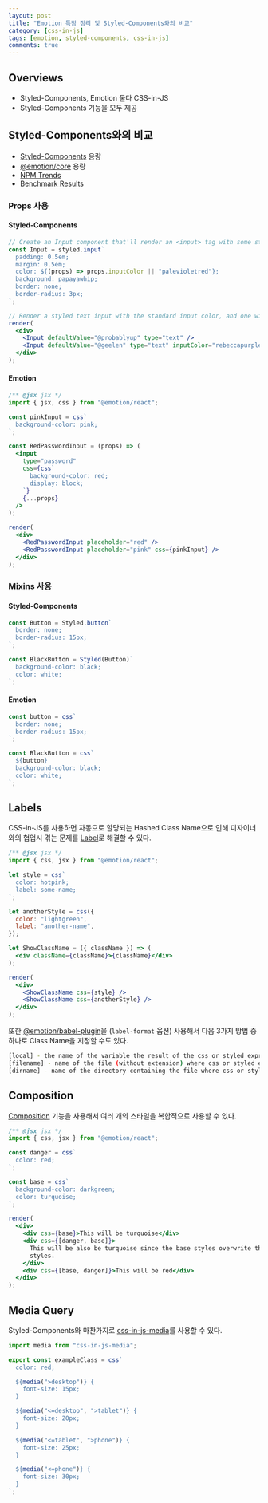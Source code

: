 ```yaml
---
layout: post
title: "Emotion 특징 정리 및 Styled-Components와의 비교"
category: [css-in-js]
tags: [emotion, styled-components, css-in-js]
comments: true
---
```


## Overviews

- Styled-Components, Emotion 둘다 CSS-in-JS
- Styled-Components 기능을 모두 제공

## Styled-Components와의 비교

- [Styled-Components](https://bundlephobia.com/package/styled-components@4.2.0) 용량
- [@emotion/core](https://bundlephobia.com/package/@emotion/core@10.0.10) 용량
- [NPM Trends](https://www.npmtrends.com/@emotion/core-vs-styled-components)
- [Benchmark Results](https://github.com/cristianbote/goober#ssr-1)

### Props 사용

#### Styled-Components

```jsx
// Create an Input component that'll render an <input> tag with some styles
const Input = styled.input`
  padding: 0.5em;
  margin: 0.5em;
  color: ${(props) => props.inputColor || "palevioletred"};
  background: papayawhip;
  border: none;
  border-radius: 3px;
`;

// Render a styled text input with the standard input color, and one with a custom input color
render(
  <div>
    <Input defaultValue="@probablyup" type="text" />
    <Input defaultValue="@geelen" type="text" inputColor="rebeccapurple" />
  </div>
);
```

#### Emotion

```jsx
/** @jsx jsx */
import { jsx, css } from "@emotion/react";

const pinkInput = css`
  background-color: pink;
`;

const RedPasswordInput = (props) => (
  <input
    type="password"
    css={css`
      background-color: red;
      display: block;
    `}
    {...props}
  />
);

render(
  <div>
    <RedPasswordInput placeholder="red" />
    <RedPasswordInput placeholder="pink" css={pinkInput} />
  </div>
);
```

### Mixins 사용

#### Styled-Components

```jsx
const Button = Styled.button`
  border: none;
  border-radius: 15px;
`;

const BlackButton = Styled(Button)`
  background-color: black;
  color: white;
`;
```

#### Emotion

```jsx
const button = css`
  border: none;
  border-radius: 15px;
`;

const BlackButton = css`
  ${button}
  background-color: black;
  color: white;
`;
```

## Labels

CSS-in-JS를 사용하면 자동으로 할당되는 Hashed Class Name으로 인해 디자이너와의 협업시 겪는 문제를 [Label](https://emotion.sh/docs/labels)로 해결할 수 있다.

```jsx
/** @jsx jsx */
import { css, jsx } from "@emotion/react";

let style = css`
  color: hotpink;
  label: some-name;
`;

let anotherStyle = css({
  color: "lightgreen",
  label: "another-name",
});

let ShowClassName = ({ className }) => (
  <div className={className}>{className}</div>
);

render(
  <div>
    <ShowClassName css={style} />
    <ShowClassName css={anotherStyle} />
  </div>
);
```

또한 [@emotion/babel-plugin](https://emotion.sh/docs/@emotion/babel-plugin#gatsby-focus-wrapper)을 (`label-format` 옵션) 사용해서 다음 3가지 방법 중 하나로 Class Name을 지정할 수도 있다.

```bash
[local] - the name of the variable the result of the css or styled expression is assigned to.
[filename] - name of the file (without extension) where css or styled expression is located.
[dirname] - name of the directory containing the file where css or styled expression is located.
```

## Composition

[Composition](https://emotion.sh/docs/composition) 기능을 사용해서 여러 개의 스타일을 복합적으로 사용할 수 있다.

```jsx
/** @jsx jsx */
import { css, jsx } from "@emotion/react";

const danger = css`
  color: red;
`;

const base = css`
  background-color: darkgreen;
  color: turquoise;
`;

render(
  <div>
    <div css={base}>This will be turquoise</div>
    <div css={[danger, base]}>
      This will be also be turquoise since the base styles overwrite the danger
      styles.
    </div>
    <div css={[base, danger]}>This will be red</div>
  </div>
);
```

## Media Query

Styled-Components와 마찬가지로 [css-in-js-media](https://github.com/Brew-Brew/css-in-js-media)를 사용할 수 있다.

```jsx
import media from "css-in-js-media";

export const exampleClass = css`
  color: red;

  ${media(">desktop")} {
    font-size: 15px;
  }

  ${media("<=desktop", ">tablet")} {
    font-size: 20px;
  }

  ${media("<=tablet", ">phone")} {
    font-size: 25px;
  }

  ${media("<=phone")} {
    font-size: 30px;
  }
`;
```
